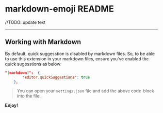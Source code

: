 # markdown-emoji README

//TODO: update text

---

## Working with Markdown

By default, quick suggesstion is disabled by markdown files. So, to be able to use this extension in your markdown files, ensure you've enabled the quick sugesstions as below:

```json
"[markdown]":  {
        "editor.quickSuggestions": true
    },
```

> You can open your `settings.json` file and add the above code-block into the file.

**Enjoy!**
